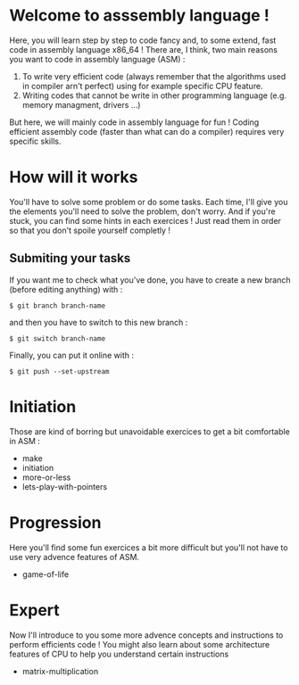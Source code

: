 # Welcome to asssembly language !
Here, you will learn step by step to code fancy and, to some extend, fast code in assembly language x86_64 !
There are, I think, two main reasons you want to code in assembly language (ASM) :
1. To write very efficient code (always remember that the algorithms used in compiler arn't perfect) using for example specific CPU feature.
2. Writing codes that cannot be write in other programming language (e.g. memory managment, drivers ...)

But here, we will mainly code in assembly language for fun ! Coding efficient assembly code (faster than what can do a compiler) requires very specific skills.

# How will it works
You'll have to solve some problem or do some tasks. Each time, I'll give you the elements you'll need to solve the problem, don't worry.
And if you're stuck, you can find some hints in each exercices ! Just read them in order so that you don't spoile yourself completly !

## Submiting your tasks
If you want me to check what you've done, you have to create a new branch (before editing anything) with :

	$ git branch branch-name

and then you have to switch to this new branch :

	$ git switch branch-name

Finally, you can put it online with :

	$ git push --set-upstream

# Initiation
Those are kind of borring but unavoidable exercices to get a bit comfortable in ASM :
- make
- initiation
- more-or-less
- lets-play-with-pointers

# Progression
Here you'll find some fun exercices a bit more difficult but you'll not have to use very advence features of ASM.
- game-of-life

# Expert
Now I'll introduce to you some more advence concepts and instructions to perform efficients code ! You might also learn about some
architecture features of CPU to help you understand certain instructions
- matrix-multiplication

